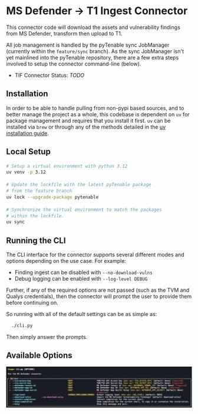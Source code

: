 # MS Defender -> T1 Ingest Connector

This connector code will download the assets and vulnerability findings from MS Defender,
transform then upload to T1.

All job management is handled by the pyTenable sync JobManager (currently within the
`feature/sync` branch). As the sync JobManager isn't yet mainlined into the pyTenable
repository, there are a few extra steps involved to setup the connector command-line
(below).

- TIF Connector Status: _TODO_

## Installation

In order to be able to handle pulling from non-pypi based sources, and to better manage
the project as a whole, this codebase is dependent on `uv` for package management and
requires that you install it first. `uv` can be installed via `brew` or through any of
the methods detailed in the [uv installation guide](https://docs.astral.sh/uv/getting-started/installation/).

## Local Setup

```bash
# Setup a virtual environment with python 3.12
uv venv -p 3.12

# Update the lockfile with the latest pyTenable package
# from the feature branch
uv lock --upgrade-package pytenable

# Synchronize the virtual environment to match the packages
# within the lockfile.
uv sync
```

## Running the CLI

The CLI interface for the connector supports several different modes
and options depending on the use case. For example:

- Finding ingest can be disabled with `--no-download-vulns`
- Debug logging can be enabled with `--log-level DEBUG`

Further, if any of the required options are not passed (such as the TVM and Qualys credentials),
then the connector will prompt the user to provide them before continuing on.

So running with all of the default settings can be as simple as:

```bash
  ./cli.py
```

Then simply answer the prompts.

## Available Options

![CLI Options](msdefender2tone_cli.png)

